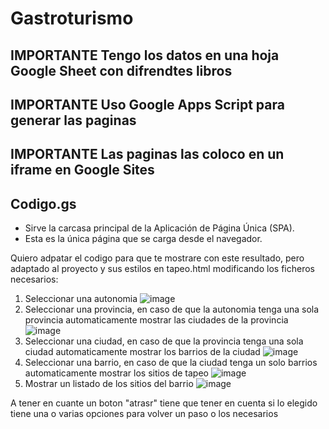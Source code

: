 # Gastroturismo

## IMPORTANTE Tengo los datos en una hoja Google Sheet con difrendtes libros

## IMPORTANTE Uso Google Apps Script para generar las paginas

## IMPORTANTE Las paginas las coloco en un iframe en Google Sites

## Codigo.gs 
 * Sirve la carcasa principal de la Aplicación de Página Única (SPA).
 * Esta es la única página que se carga desde el navegador.

Quiero adpatar el codigo para que te mostrare con este resultado, pero adaptado al proyecto y sus estilos en tapeo.html modificando los ficheros necesarios:

1. Seleccionar una autonomia
  ![image](https://github.com/user-attachments/assets/b22f4ed8-9d98-4fce-914c-8c9659455e6c)
2. Seleccionar una provincia, en caso de que la autonomia tenga una sola provincia automaticamente mostrar las ciudades de la provincia
  ![image](https://github.com/user-attachments/assets/c12d534d-80e3-4ff5-bfc1-5415bceacdd0)
3. Seleccionar una ciudad, en caso de que la provincia tenga una sola ciudad automaticamente mostrar los barrios de la ciudad
  ![image](https://github.com/user-attachments/assets/705c005b-5cb5-49ca-9521-2640f1913ed2)
4. Seleccionar una barrio, en caso de que la ciudad tenga un solo barrios automaticamente mostrar los sitios de tapeo
  ![image](https://github.com/user-attachments/assets/5ec35f8e-e1de-4cb6-90c6-30f5b281305f)
5. Mostrar un listado de los sitios del barrio
   ![image](https://github.com/user-attachments/assets/ae4dd210-6309-4d0f-bcbf-af9918a524a0)

A tener en cuante un boton "atrasr" tiene que tener en cuenta si lo elegido tiene una o varias opciones para volver un paso o los necesarios